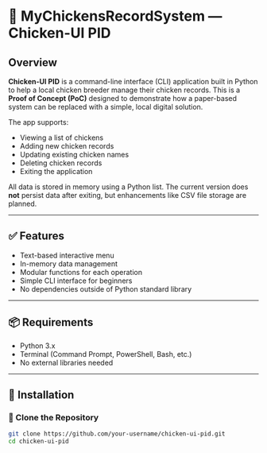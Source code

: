# 🐔 MyChickensRecordSystem — Chicken-UI PID

## Overview

**Chicken-UI PID** is a command-line interface (CLI) application built in Python to help a local chicken breeder manage their chicken records. This is a **Proof of Concept (PoC)** designed to demonstrate how a paper-based system can be replaced with a simple, local digital solution.

The app supports:

- Viewing a list of chickens  
- Adding new chicken records  
- Updating existing chicken names  
- Deleting chicken records  
- Exiting the application  

All data is stored in memory using a Python list. The current version does **not** persist data after exiting, but enhancements like CSV file storage are planned.

---

## ✅ Features

- Text-based interactive menu
- In-memory data management
- Modular functions for each operation
- Simple CLI interface for beginners
- No dependencies outside of Python standard library

---

## 📦 Requirements

- Python 3.x
- Terminal (Command Prompt, PowerShell, Bash, etc.)
- No external libraries needed

---

## 📁 Installation

### 🔽 Clone the Repository

```bash
git clone https://github.com/your-username/chicken-ui-pid.git
cd chicken-ui-pid
